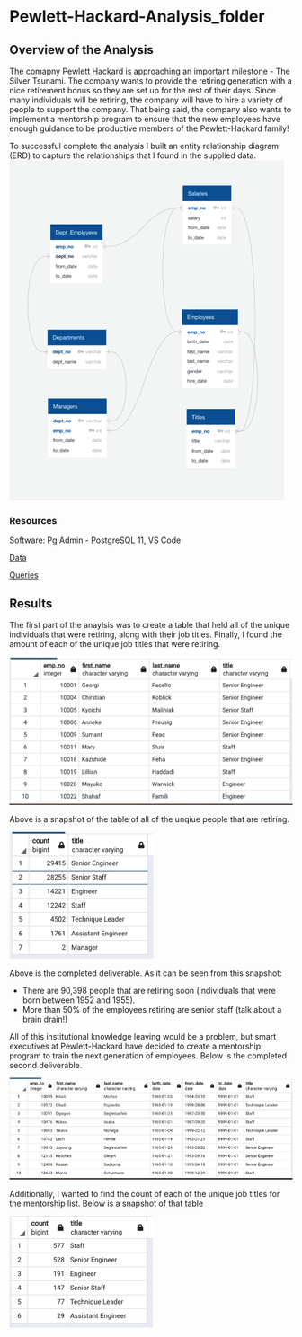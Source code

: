 # Pewlett-Hackard-Analysis_folder
## Overview of the Analysis
The comapny Pewlett Hackard is approaching an important milestone - The Silver Tsunami. The company wants to provide the retiring generation with a nice retirement bonus so they are set up for the rest of their days. Since many individuals will be retiring, the company will have to hire a variety of people to support the company. That being said, the company also wants to implement a mentorship program to ensure that the new employees have enough guidance to be productive members of the Pewlett-Hackard family!

To successful complete the analysis I built an entity relationship diagram (ERD) to capture the relationships that I found in the supplied data. 
![ERD](https://github.com/jackogross123/Pewlett-Hackard-Analysis_folder/blob/main/Resources/Screen%20Shot%202021-04-13%20at%205.57.36%20PM.png)

### Resources
Software: Pg Admin - PostgreSQL 11, VS Code

[Data](https://github.com/jackogross123/Pewlett-Hackard-Analysis_folder/tree/main/Data)

[Queries](https://github.com/jackogross123/Pewlett-Hackard-Analysis_folder/tree/main/Queries)

## Results
The first part of the anaylsis was to create a table that held all of the unique individuals that were retiring, along with their job titles. Finally, I found the amount of each of the unique job titles that were retiring.

![Deliverable 1](https://github.com/jackogross123/Pewlett-Hackard-Analysis_folder/blob/main/Resources/Deliverable_1.png)

Above is a snapshot of the table of all of the unqiue people that are retiring.

![Deliverable_yes](https://github.com/jackogross123/Pewlett-Hackard-Analysis_folder/blob/main/Resources/Deliverable_1.2.png)

Above is the completed deliverable. As it can be seen from this snapshot:

- There are 90,398 people that are retiring soon (individuals that were born between 1952 and 1955). 
- More than 50% of the employees retiring are senior staff (talk about a brain drain!)

All of this institutional knowledge leaving would be a problem, but smart executives at Pewlett-Hackard have decided to create a mentorship program to train the next generation of employees. Below is the completed second deliverable.

![Deliverable_2](https://github.com/jackogross123/Pewlett-Hackard-Analysis_folder/blob/main/Resources/Delv_1.png)

Additionally, I wanted to find the count of each of the unique job titles for the mentorship list. Below is a snapshot of that table

![Mentorship_count](https://github.com/jackogross123/Pewlett-Hackard-Analysis_folder/blob/main/Resources/mentorship_count.png)
